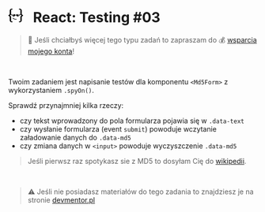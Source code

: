 # [![](../assets/img/logo-readme2.jpg)](https://devmentor.pl) &nbsp; React: Testing #03

> :loudspeaker: Jeśli chciałbyś więcej tego typu zadań to zapraszam do :moneybag: [wsparcia mojego konta](https://github.com/sponsors/devmentor-pl)!

&nbsp;

Twoim zadaniem jest napisanie testów dla komponentu `<Md5Form>` z wykorzystaniem `.spyOn()`.

Sprawdź przynajmniej kilka rzeczy:
- czy tekst wprowadzony do pola formularza pojawia się w `.data-text`
- czy wysłanie formularza (event `submit`) powoduje wczytanie załadowanie danych do `.data-md5`
- czy zmiana danych w `<input>` powoduje wyczyszczenie `.data-md5`

> Jeśli pierwsz raz spotykasz sie z MD5 to dosyłam Cię do [wikipedii](https://pl.wikipedia.org/wiki/MD5).

&nbsp;

> :warning: Jeśli nie posiadasz materiałów do tego zadania to znajdziesz je na stronie [devmentor.pl](https://devmentor.pl)

